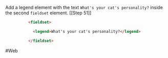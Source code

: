 Add a legend element with the text `What's your cat's personality?` inside the second `fieldset` element. [[Step 51]]

```html
          <fieldset>

            <legend>What's your cat's personality?</legend>

          </fieldset>
```
#Web
